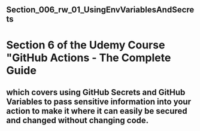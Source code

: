 ## Section_006_rw_01_UsingEnvVariablesAndSecrets

# Section 6 of the Udemy Course "GitHub Actions - The Complete Guide
## which covers using GitHub Secrets and GitHub Variables to pass sensitive information into your action to make it where it can easily be secured and changed without changing code.
